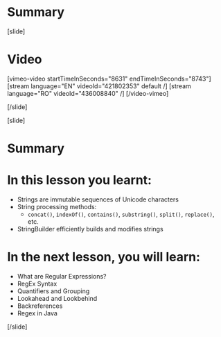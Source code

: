 # Summary

[slide]
# Video

[vimeo-video startTimeInSeconds="8631" endTimeInSeconds="8743"]
[stream language="EN" videoId="421802353" default /]
[stream language="RO" videoId="436008840"  /]
[/video-vimeo]

[/slide]

[slide]
# Summary


# In this lesson you learnt:

- Strings are immutable sequences of Unicode characters
- String processing methods:
    - `concat()`, `indexOf()`, `contains()`, `substring()`, `split()`, `replace()`, etc.
- StringBuilder efficiently builds and modifies strings




# In the next lesson, you will learn:

- What are Regular Expressions?
- RegEx Syntax 
- Quantifiers and Grouping
- Lookahead and Lookbehind
- Backreferences
- Regex in Java


[/slide]